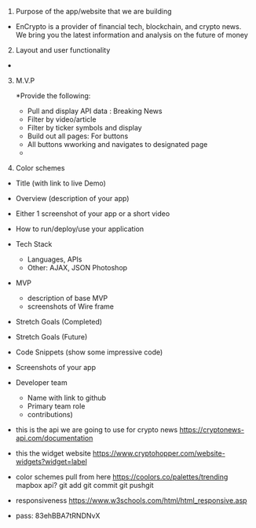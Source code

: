 1. Purpose of the app/website that we are building
- EnCrypto is a provider of financial tech, blockchain, and crypto news. We bring you the latest information and analysis on the future of money


2. Layout and user functionality 
- 

3. M.V.P

    *Provide the following:
    - Pull and display API data : Breaking News 
    - Filter by video/article 
    - Filter by ticker symbols and display 
    - Build out all pages: For buttons 
    - All buttons wworking and navigates to designated page
    - 
    



4. Color schemes 

* Title (with link to live Demo)

* Overview (description of your app)

* Either 1 screenshot of your app or a short video

* How to run/deploy/use your application

* Tech Stack
    * Languages, APIs
    * Other: AJAX, JSON Photoshop

* MVP
    * description of base MVP
    * screenshots of Wire frame

* Stretch Goals (Completed)

* Stretch Goals (Future)

* Code Snippets (show some impressive code)


* Screenshots of your app

* Developer team
    * Name with link to github
    * Primary team role
    * contributions)

- this is the api we are going to use for crypto news
    https://cryptonews-api.com/documentation
 - this the widget website
    https://www.cryptohopper.com/website-widgets?widget=label

- color schemes pull from here 
    https://coolors.co/palettes/trending
    mapbox api?
    git add 
    git commit 
    git pushgit 

- responsiveness 
    https://www.w3schools.com/html/html_responsive.asp

- pass: 83ehBBA7tRNDNvX